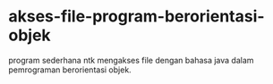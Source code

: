 # akses-file-program-berorientasi-objek
program sederhana ntk mengakses file dengan bahasa java dalam pemrograman berorientasi objek.
